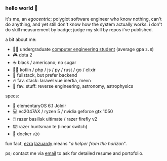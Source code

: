### hello world 👋

it's me, an _egocentric_; polyglot software engineer who know nothing, can't do anything, and yet still don't know how the system actually works. i don't do skill measurement by badge; judge my skill by repos i've published.

a bit about me:

- 🧑‍🎓 undergraduate [computer engineering student](https://ft.undip.ac.id/en/site/) (average gpa `3.8`)
- 🎮 dota 2
- ☕ black / americano; no sugar
- 👨‍💻 kotlin / php / js / py / rust / go / elixir
- 🚀 fullstack, but prefer backend
- 🔥 fav. stack: laravel vue inertia, mevn
- 🌟 fav. stuff: reverse engineering, astronomy, astrophysics

specs:

- 📀 elementaryOS 6.1 Jolnir
- 💻 ec2047AX / ryzen 5 / nvidia geforce gtx 1050
- 🖱️ razer basilisk ultimate / razer firefly v2
- ⌨️ razer huntsman te (linear switch)
- 🐋 docker `v20`

fun fact, [ezra](https://namamia.com/nama-bayi/ezra.html) [lazuardy](https://namamia.com/nama-bayi/lazuardy.html) means "_a helper from the horizon_".

ps; contact me via [email](mailto:ezralazuardy@students.undip.ac.id) to ask for detailed resume and portofolio.
